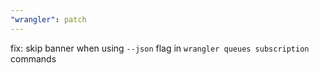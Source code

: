 ```yaml
---
"wrangler": patch
---
```


fix: skip banner when using `--json` flag in `wrangler queues subscription` commands
